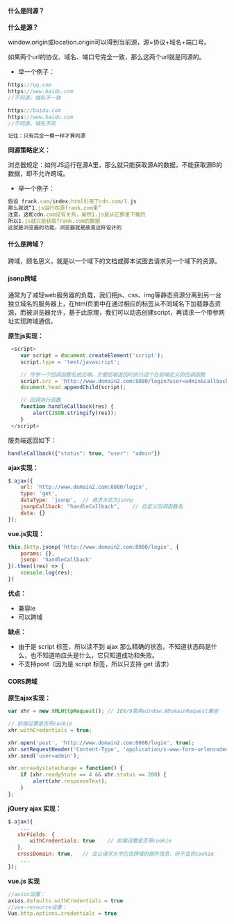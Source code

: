 
#### 什么是同源？

**什么是源？**

window.origin或location.origin可以得到当前源，源=协议+域名+端口号。

如果两个url的协议、域名、端口号完全一致，那么这两个url就是同源的。

* 举一个例子：


```js
https://qq.com
https://www.baidu.com
//不同源，域名不一致

https://baidu.com
https://www.baidu.com
//不同源，域名不同

记住：只有完全一模一样才算同源
```
**同源策略定义：**

浏览器规定：如何JS运行在源A里，那么就只能获取源A的数据，不能获取源B的数据，即不允许跨域。

* 举一个例子：

```js
假设 frank.com/index.html引用了cdn.com/1.js
那么就说“1.js运行在源frank.com里”
注意，这和cdn.com没有关系，虽然1.js是从它那里下载的
所以1.js就只能获取frank.com的数据
这就是浏览器的功能，浏览器就是故意这样设计的
```

#### 什么是跨域？

跨域，顾名思义，就是以一个域下的文档或脚本试图去请求另一个域下的资源。

#### jsonp跨域

通常为了减轻web服务器的负载，我们把js、css、img等静态资源分离到另一台独立域名的服务器上，在html页面中在通过相应的标签从不同域名下加载静态资源，而被浏览器允许，基于此原理，我们可以动态创建script，再请求一个带参网址实现跨域通信。

**原生js实现：**


```js
 <script>
    var script = document.createElement('script');
    script.type = 'text/javascript';

    // 传参一个回调函数名给后端，方便后端返回时执行这个在前端定义的回调函数
    script.src = 'http://www.domain2.com:8080/login?user=admin&callback=handleCallback';
    document.head.appendChild(script);

    // 回调执行函数
    function handleCallback(res) {
        alert(JSON.stringify(res));
    }
 </script>
```

服务端返回如下：


```js
handleCallback({"status": true, "user": "admin"})
```

**ajax实现：**

```js
$.ajax({
    url: 'http://www.domain2.com:8080/login',
    type: 'get',
    dataType: 'jsonp',  // 请求方式为jsonp
    jsonpCallback: "handleCallback",    // 自定义回调函数名
    data: {}
});
```

**vue.js实现：**


```js
this.$http.jsonp('http://www.domain2.com:8080/login', {
    params: {},
    jsonp: 'handleCallback'
}).then((res) => {
    console.log(res); 
})
```
**优点：**
* 兼容ie
* 可以跨域

**缺点：**
* 由于是 script 标签，所以读不到 ajax 那么精确的状态，不知道状态码是什么，也不知道响应头是什么，它只知道成功和失败。
* 不支持post（因为是 script 标签，所以只支持 get 请求）

#### CORS跨域

**原生ajax实现：**


```js
var xhr = new XMLHttpRequest(); // IE8/9需用window.XDomainRequest兼容

// 前端设置是否带cookie
xhr.withCredentials = true;

xhr.open('post', 'http://www.domain2.com:8080/login', true);
xhr.setRequestHeader('Content-Type', 'application/x-www-form-urlencoded');
xhr.send('user=admin');

xhr.onreadystatechange = function() {
    if (xhr.readyState == 4 && xhr.status == 200) {
        alert(xhr.responseText);
    }
};
```

**jQuery ajax 实现：**


```js
$.ajax({
    ...
   xhrFields: {
       withCredentials: true    // 前端设置是否带cookie
   },
   crossDomain: true,   // 会让请求头中包含跨域的额外信息，但不会含cookie
    ...
});
```

**vue.js 实现**


```js
//axios设置：
axios.defaults.withCredentials = true
//vue-resource设置：
Vue.http.options.credentials = true
```

































